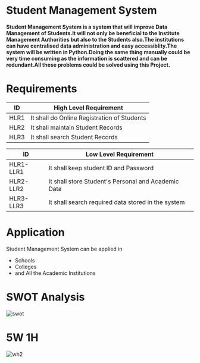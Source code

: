 # **Student Management System**
**Student Management System is a system that will improve Data Management of Students.It will not only be beneficial to the Institute Management Authorities but also to the Students also.The institutions can have centralised data administration and easy accessiblity.The system will be written in Python.Doing the same thing manually could be very time consuming as the information is scattered and can be redundant.All these problems could be solved using this Project.**

# **Requirements**
|ID  | High Level Requirement|
|----|-----------------------|
|HLR1|It shall do Online Registration of Students| 
|HLR2|It shall maintain Student Records|
|HLR3|It shall search Student Records |


|ID  | Low Level Requirement |
|----|-----------------------|
|HLR1-LLR1|It shall keep student ID and Password  |
|HLR2-LLR2|It shall store Student's Personal and Academic Data|
|HLR3-LLR3|It shall search required data stored in the system |

# **Application**
Student Management System can be applied in
- Schools
- Colleges
- and All the Academic Institutions

# **SWOT Analysis**
![swot](https://user-images.githubusercontent.com/98880241/163724523-fe99a218-f52f-483d-b35f-8d89f1780684.jpeg)

# **5W 1H**
![wh2](https://user-images.githubusercontent.com/98880241/163725759-5114a79c-e7bd-4b2a-85c5-2af7f258732e.png)

